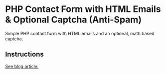 # PHP Contact Form with HTML Emails & Optional Captcha (Anti-Spam)
Simple PHP contact form with HTML emails and an optional, math based captcha.

## Instructions
[See blog article.](https://www.aaronfagan.ca/blog/2015/php-contact-form-with-html-emails-optional-captcha-anti-spam/)
